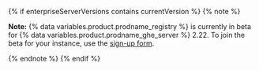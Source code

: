 {% if enterpriseServerVersions contains currentVersion %}
{% note %}

**Note:** {% data variables.product.prodname_registry %} is currently in beta for {% data variables.product.prodname_ghe_server %} 2.22. To join the beta for your instance, use the [sign-up form](https://resources.github.com/beta-signup/).

{% endnote %}
{% endif %}
